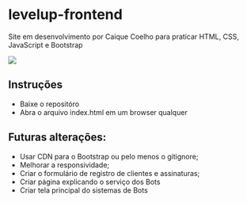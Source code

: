 # levelup-frontend
Site em desenvolvimento por Caique Coelho para praticar HTML, CSS, JavaScript e Bootstrap

<img src="/img/levelup-gif.gif">

## Instruções

- Baixe o repositóro
- Abra o arquivo index.html em um browser qualquer



## Futuras alterações:

- Usar CDN para o Bootstrap ou pelo menos o gitignore;
- Melhorar a responsividade;
- Criar o formulário de registro de clientes e assinaturas;
- Criar página explicando o serviço dos Bots
- Criar tela principal do sistemas de Bots
